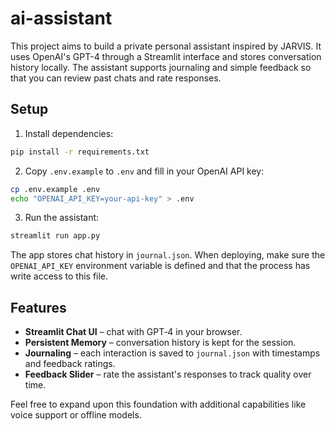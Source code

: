 # ai-assistant

This project aims to build a private personal assistant inspired by JARVIS. It uses OpenAI's GPT-4 through a Streamlit interface and stores conversation history locally. The assistant supports journaling and simple feedback so that you can review past chats and rate responses.

## Setup

1. Install dependencies:

```bash
pip install -r requirements.txt
```

2. Copy `.env.example` to `.env` and fill in your OpenAI API key:

```bash
cp .env.example .env
echo "OPENAI_API_KEY=your-api-key" > .env
```

3. Run the assistant:

```bash
streamlit run app.py
```

The app stores chat history in `journal.json`. When deploying, make sure the
`OPENAI_API_KEY` environment variable is defined and that the process has write
access to this file.

## Features

- **Streamlit Chat UI** – chat with GPT‑4 in your browser.
- **Persistent Memory** – conversation history is kept for the session.
- **Journaling** – each interaction is saved to `journal.json` with timestamps and feedback ratings.
- **Feedback Slider** – rate the assistant's responses to track quality over time.

Feel free to expand upon this foundation with additional capabilities like voice support or offline models.
